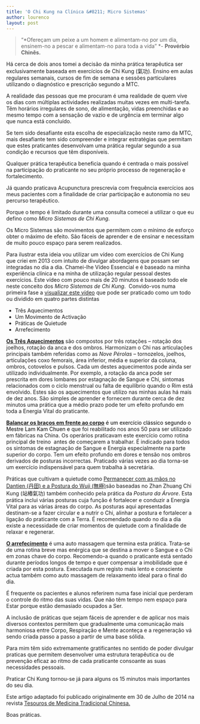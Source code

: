 ```yaml
---
title: 'O Chi Kung na Clínica &#8211; Micro Sistemas'
author: lourenco
layout: post
---
```

> “*Ofereçam um peixe a um homem e alimentam-no por um dia, ensinem-no a pescar e alimentam-no para toda a vida” *- **Provérbio Chinês.**

<span style="letter-spacing: 0.0px;"><span style="letter-spacing: 0.0px;">Há cerca de dois anos tomei a decisão da minha prática terapêutica ser exclusivamente baseada em exercícios de Chi Kung (</span><span style="font: 14.0px 'Hiragino Kaku Gothic ProN'; letter-spacing: 0.0px;">氣功</span><span style="letter-spacing: 0.0px;">). Ensino em aulas regulares semanais, cursos de fim de semana e sessões particulares utilizando o diagnóstico e prescrição segundo a MTC.</span></span>

<span style="letter-spacing: 0.0px;">A realidade das pessoas que me procuram é uma realidade de quem vive os dias com múltiplas actividades realizadas muitas vezes em multi-tarefa. Têm horários irregulares de sono, de alimentação, vidas preenchidas e ao mesmo tempo com a sensação de vazio e de urgência em terminar algo que nunca está concluído.</span>

<span style="letter-spacing: 0.0px;">Se tem sido desafiante esta escolha de especialização neste ramo da MTC, mais desafiante tem sido compreender e integrar estratégias que permitam que estes praticantes desenvolvam uma prática regular segundo a sua condição e recursos que têm disponíveis. </span>

Qualquer prática terapêutica beneficia quando é centrada o mais possível na participação do praticante no seu próprio processo de regeneração e fortalecimento.

Já quando praticava Acupunctura prescrevia com frequência exercícios aos meus pacientes com a finalidade de criar participação e autonomia no seu percurso terapêutico.

<span style="letter-spacing: 0.0px;">Porque o tempo é limitado durante uma consulta comecei a utilizar o que eu defino como <em>Micro Sistemas de Chi Kung</em>.</span>

Os Micro Sistemas são movimentos que permitem com o mínimo de esforço obter o máximo de efeito. São fáceis de aprender e de ensinar e necessitam de muito pouco espaço para serem realizados.

<span style="letter-spacing: 0.0px;">Para ilustrar esta ideia vou utilizar um vídeo com exercícios de Chi Kung  que criei em 2013 com intuito de divulgar abordagens que possam ser integradas no dia a dia. Chamei-lhe Vídeo Essencial e é baseado na minha experiência clínica e na minha de utilização regular pessoal destes exercícios.</span> <span style="letter-spacing: 0.0px;">Este vídeo com pouco mais de 20 minutos é baseado todo ele neste conceito dos <em>Micro Sistemas de Chi Kung</em>. </span> <span style="letter-spacing: 0.0px;">Convido-vos numa primeira fase a </span><span style="letter-spacing: 0.0px;"><a href="http://lourencoazevedo.com/video/">visualizar este vídeo</a> que pode ser praticado como um todo ou dividido em quatro partes distintas</span>

  * Três Aquecimentos
  * Um Movimento de Activação
  * Práticas de Quietude
  * Arrefecimento

<span style="text-decoration: underline; letter-spacing: 0.0px; color: #1101ff;"><a href="http://vimeo.com/60335737#t=0m32s"><strong>Os Três Aquecimentos</strong></a></span><span style="letter-spacing: 0.0px;"> são compostos por três rotações &#8211; rotação dos joelhos, rotação da anca e dos ombros. Harmonizam o Chi nas articulações principais também referidas como as <em>Nove Pérolas</em> &#8211; tornozelos, joelhos, articulações coxo femorais, área inferior, média e superior da coluna, ombros, cotovelos e pulsos. Cada um destes aquecimentos pode ainda ser utilizado individualmente. Por exemplo, a rotação da anca pode ser prescrita em dores lombares por estagnação de Sangue e Chi, sintomas relacionados com o ciclo menstrual ou falta de equilíbrio quando o Rim está envolvido. Estes são os aquecimentos que utilizo nas minhas aulas há mais de dez anos. São simples de aprender e fornecem durante cerca de dez minutos uma prática que a médio prazo pode ter um efeito profundo em toda a Energia Vital do praticante. </span>

<span style="text-decoration: underline; letter-spacing: 0.0px;"><strong><a href="http://vimeo.com/60335737#t=10m15s">Balançar os braços em frente ao corpo</a></strong></span><span style="letter-spacing: 0.0px; color: #000000;"> é um exercício clássico segundo o Mestre Lam Kam Chuen e </span>que foi reabilitado nos anos 50 para ser utilizado em fábricas na China. Os operários praticavam este exercício como rotina principal de treino  antes de começarem a trabalhar. É indicado para todos os sintomas de estagnação de Sangue e Energia especialmente na parte superior do corpo. Tem um efeito profundo em dores e tensão nos ombros derivados de posturas incorrectas. Praticado várias vezes ao dia torna-se um exercício indispensável para quem trabalha à secretária.

<span style="letter-spacing: 0.0px;">Práticas que cultivam a quietude como <a href="https://vimeo.com/60335737#t=12m00s">Permanecer com as mãos no Dantien (丹田) e a Postura do Wuji (無極)</a>são baseadas no Zhan Zhuang Chi Kung (</span><span style="font: 14.0px 'Hiragino Kaku Gothic ProN'; letter-spacing: 0.0px;">站樁氣功</span><span style="letter-spacing: 0.0px;">) também conhecido pela prática da <em>Postura da Árvore</em>. Esta prática inclui várias posturas cuja função é fortalecer e conduzir a Energia Vital para as várias áreas do corpo. As posturas aqui apresentadas destinam-se a fazer circular e a nutrir o Chi, alinhar a postura e fortalecer a ligação do praticante com a Terra. É recomendado quando no dia a dia existe a necessidade de criar momentos de quietude com a finalidade de relaxar e regenerar.</span>

<span style="text-decoration: underline; letter-spacing: 0.0px; color: #060099;"><a href="http://vimeo.com/60335737#t=10m15s"><strong>O arrefecimento</strong></a></span><span style="letter-spacing: 0.0px;"> é uma auto massagem que termina esta prática. Trata-se de uma rotina breve mas enérgica que se destina a mover o Sangue e o Chi em zonas chave do corpo. Recomendo-a quando o praticante está sentado durante períodos longos de tempo e quer compensar a imobilidade que é criada por esta postura. Executada num registo mais lento e consciente actua também como auto massagem de relaxamento ideal para o final do dia. </span>

<span style="letter-spacing: 0.0px;">É frequente os pacientes e alunos referirem numa fase inicial que perderam o controle do ritmo das suas vidas. Que não têm tempo nem espaço para Estar porque estão demasiado ocupados a Ser. </span>

<span style="letter-spacing: 0.0px;">A inclusão de práticas que sejam fáceis de aprender e de aplicar nos mais diversos contextos permitem que gradualmente uma comunicação mais harmoniosa entre Corpo, Respiração e Mente aconteça e a regeneração vá sendo criada passo a passo a partir de uma base sólida. </span>

<span style="letter-spacing: 0.0px;">Para mim têm sido extremamente gratificantes no sentido de poder divulgar praticas que permitem desenvolver uma estrutura terapêutica ou de prevenção eficaz ao ritmo de cada praticante consoante as suas necessidades pessoais. </span>

<span style="letter-spacing: 0.0px;">Praticar Chi Kung tornou-se já para alguns os 15 minutos mais importantes do seu dia. </span>

Este artigo adaptado foi publicado originalmente em 30 de Julho de 2014 na revista [Tesouros de Medicina Tradicional Chinesa.][1]

Boas práticas.


 [1]: http://www.tesourosmc.com/webo/doc/revistatmc2.pdf